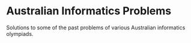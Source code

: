 # Australian Informatics Problems
 Solutions to some of the past problems of various Australian informatics olympiads.
